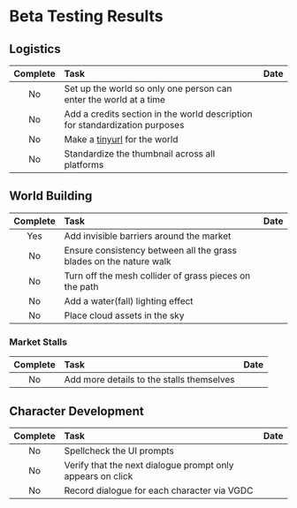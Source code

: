 # Beta Testing Results
## Logistics
| Complete | Task | Date
| :----: | :---- | :-----: |
| No | Set up the world so only one person can enter the world at a time | |
| No | Add a credits section in the world description for standardization purposes | | 
| No | Make a <u>tinyurl</u> for the world | |
| No | Standardize the thumbnail across all platforms | |

## World Building
| Complete | Task | Date
| :----: | :---- | ----- |
| Yes | Add invisible barriers around the market | |
| No | Ensure consistency between all the grass blades on the nature walk | |
| No | Turn off the mesh collider of grass pieces on the path | |
| No | Add a water(fall) lighting effect | |
| No | Place cloud assets in the sky | |

### Market Stalls
| Complete | Task | Date
| :----: | :---- | ----- |
| No | Add more details to the stalls themselves | |

## Character Development
| Complete | Task | Date
| :----: | :---- | ----- |
| No | Spellcheck the UI prompts | |
| No | Verify that the next dialogue prompt only appears on click | |
| No | Record dialogue for each character via VGDC | |
